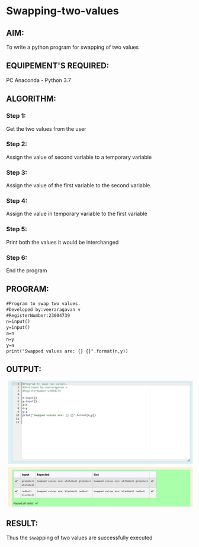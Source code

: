 # Swapping-two-values
## AIM:
To write a python program for swapping of two values
## EQUIPEMENT'S REQUIRED: 
PC
Anaconda - Python 3.7
## ALGORITHM: 
### Step 1:
Get the two values from the user
### Step 2: 
Assign the value of second variable to a temporary variable 
### Step 3: 
Assign the value of the first variable to the second variable.
### Step 4:  
Assign the value in temporary variable to the first variable
### Step 5: 
Print both the values it would be interchanged
### Step 6: 
End the program
## PROGRAM:
```
#Program to swap two values.
#Developed by:veeraragavan v
#RegisterNumber:23004739
n=input()
y=input()
a=n
n=y
y=a
print("Swapped values are: {} {}".format(n,y))
```
## OUTPUT:
![output](<ex 01.jpg>)
## RESULT:
Thus the swapping of two values are successfully executed
